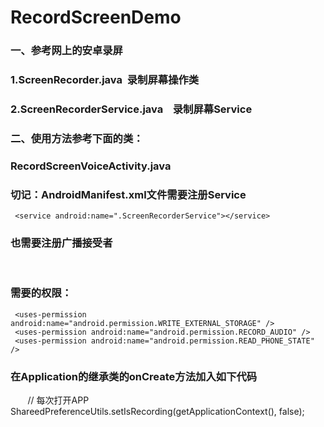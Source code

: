 # RecordScreenDemo
### 一、参考网上的安卓录屏
###     1.ScreenRecorder.java  录制屏幕操作类
###     2.ScreenRecorderService.java    录制屏幕Service
### 
### 二、使用方法参考下面的类：
###     RecordScreenVoiceActivity.java
###
### 切记：AndroidManifest.xml文件需要注册Service
     <service android:name=".ScreenRecorderService"></service>
### 也需要注册广播接受者
     <receiver
            android:name=".ScreenRecordReceiver"
            android:enabled="true"
            android:exported="true"></receiver>
### 
### 需要的权限：
     <uses-permission android:name="android.permission.WRITE_EXTERNAL_STORAGE" />
     <uses-permission android:name="android.permission.RECORD_AUDIO" />
     <uses-permission android:name="android.permission.READ_PHONE_STATE" />
###
### 在Application的继承类的onCreate方法加入如下代码
        // 每次打开APP
     ShareedPreferenceUtils.setIsRecording(getApplicationContext(), false);
